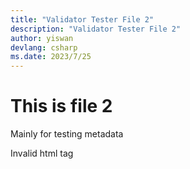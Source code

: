 ```yaml
---
title: "Validator Tester File 2"
description: "Validator Tester File 2"
author: yiswan
devlang: csharp
ms.date: 2023/7/25
---
```


# This is file 2

Mainly for testing metadata

<abc>Invalid html tag</abc>